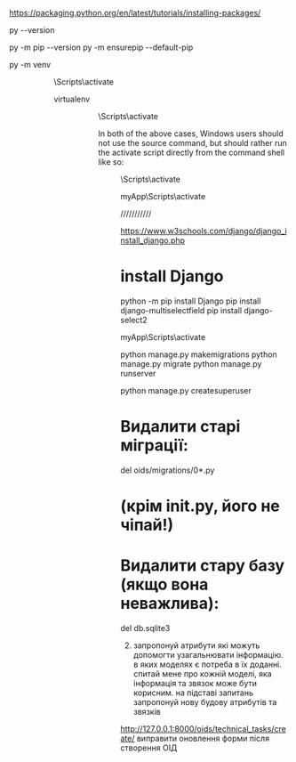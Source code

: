 https://packaging.python.org/en/latest/tutorials/installing-packages/



py --version

py -m pip --version
py -m ensurepip --default-pip





py -m venv <DIR>
<DIR>\Scripts\activate


virtualenv <DIR>
<DIR>\Scripts\activate


In both of the above cases, Windows users should not use the source command, but should rather run the activate script directly from the command shell like so:

<DIR>\Scripts\activate

myApp\Scripts\activate


///////////

https://www.w3schools.com/django/django_install_django.php


# install Django
python -m pip install Django
pip install django-multiselectfield
pip install django-select2

<!-- 
 -->
<!-- 
 -->

myApp\Scripts\activate


python manage.py makemigrations
python manage.py migrate
python manage.py runserver
 

python manage.py createsuperuser


 # Видалити старі міграції:
del oids/migrations/0*.py
# (крім __init__.py, його не чіпай!)

# Видалити стару базу (якщо вона неважлива):
del db.sqlite3



2. запропонуй атрибути які можуть допомогти узагальнювати інформацію. в яких моделях є потреба в їх доданні. спитай мене про кожній моделі, яка інформація та звязок може бути корисним. на підставі запитань запропонуй нову будову атрибутів та звязків


<!-- Тепер важливий момент. Описую звязок документів який потрібно реалізувати.

цикл може починатись з технічного завдання або заявки.

Отримання ТЗ та МЗ (на погодження) (обліковуємо, прив'язуємо до створеного або створюємо ОІД. маємо облікувати результат ознайомлення з ТЗ. 
атрибути: Вхідний номер/дата, Хто читав, результат (на доопрацювання, погоджено, чекаємо папір)



Отримуємо заявку на створення ОІД (одна заявка на вч, в ній може бути кілька ОІД статус заявки: "виконано" лише коли виконані всі ОІД з заявки мають статус "виконано" або "скасовано") (заявки реалізовано в myFirstCRM\oids\templates\oids\document\_request.html. але потрібно перевірити зв'язки. Важливо зберігати зв'язок заявки з: військова частина, ОІД (статус заявки для ОІД яких стосується), відрядження, опрацювання документів, надсилання документів (myFirstCRM\oids\templates\trip\_result\_form.html, myFirstCRM\oids\templates\attestation\_registration\_form.html)
myFirstCRM\oids\templates\trip\_result\_form.html,  - є завершенням дії частини щодо визначених в заявці ОІД. Після відправки результату до частини - ОІД з заявка отримує статус "Виконано". Також потрібно мати можливість змінити вручну статус окремо ОІД в заявці. Це має бути через окрему форму та містити примітку, для вказання причини скасування



опрацювання відрядження. Термін опрацювання - Атестація 15 днів ІК 10 днів. Відлік починається  з дня після завершення відрядження.

Опрацьовується пакет документів з class Document(models.Model).

якщо це була атестація - лист на ДССЗЗІ про реєстрація Акту Атестація myFirstCRM\oids\templates\attestation\_registration\_form.html
після отримання відповіді вписати реєстраційний номер та опрацьовуємо myFirstCRM\oids\templates\trip\_result\_form.html.
якщо ІК - одразу myFirstCRM\oids\templates\trip\_result\_form.html  -->




http://127.0.0.1:8000/oids/technical_tasks/create/
виправити оновлення форми після створення ОІД

